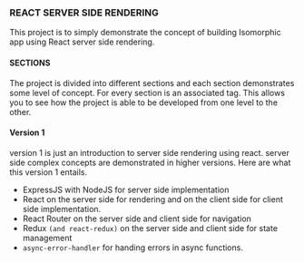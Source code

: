 ### REACT SERVER SIDE RENDERING
This project is to simply demonstrate the concept of building Isomorphic app using React
server side rendering.

#### SECTIONS
The project is divided into different sections and each section demonstrates some level of 
concept. For every section is an associated tag. This allows you to see how
the project is able to be developed from one level to the other.

#### Version 1

version 1 is just an introduction to server side rendering using react. server side complex concepts are
demonstrated in higher versions. Here are what this version 1 entails.

- ExpressJS with NodeJS for server side implementation
- React on the server side for rendering and on the client side for client side implementation.
- React Router on the server side and client side for navigation
- Redux `(and react-redux)` on the server side and client side for state management
- `async-error-handler` for handing errors in async functions.
